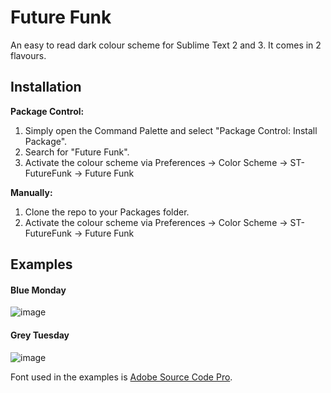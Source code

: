 # Future Funk #
An easy to read dark colour scheme for Sublime Text 2 and 3. It comes in 2 flavours.

## Installation ##
**Package Control:**

1. Simply open the Command Palette and select "Package Control: Install Package".
2. Search for "Future Funk".
3. Activate the colour scheme via Preferences -> Color Scheme -> ST-FutureFunk -> Future Funk

**Manually:**

1. Clone the repo to your Packages folder.
2. Activate the colour scheme via Preferences -> Color Scheme -> ST-FutureFunk -> Future Funk

## Examples ##

#### Blue Monday
![image](http://twiebie.com/screenshots/Spacefunk/BlueMonday/Spacefunk%20-%20Blue%20Monday%20-%20PHP.png)

#### Grey Tuesday
![image](http://twiebie.com/screenshots/Spacefunk/GreyTuesday/Spacefunk%20-%20Grey%20Tuesday%20-%20PHP.png)

Font used in the examples is [Adobe Source Code Pro](https://github.com/adobe/source-code-pro).